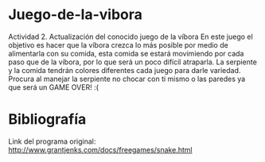 # Juego-de-la-vibora
 Actividad 2. Actualización del conocido juego de la víbora
 En este juego el objetivo es hacer que la víbora crezca lo más posible por medio de alimentarla con su comida,
 esta comida se estará movimiendo por cada paso que de la víbora, por lo que será un poco difícil atraparla. 
 La serpiente y la comida tendrán colores diferentes cada juego para darle variedad.
 Procura al manejar la serpiente no chocar con ti mismo o las paredes ya que será un GAME OVER! :(

# Bibliografía
 Link del programa original: http://www.grantjenks.com/docs/freegames/snake.html

